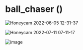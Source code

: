 # ball_chaser ()

![Honeycam 2022-06-05 12-31-37](https://user-images.githubusercontent.com/81784631/172033918-33ba0f2f-ccb0-4389-a9c8-aa5fa9f809a6.gif)

![Honeycam 2022-07-11 07-11-17](https://user-images.githubusercontent.com/81784631/178163967-012072a8-6466-4261-83ec-0613a621dfcb.gif)

![image](https://user-images.githubusercontent.com/81784631/178163954-a5bf3ced-66a4-4149-beb9-028b7b48d271.png)
